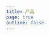 ```yaml
---
title: 产品
page: true
outline: false
---
```


<script setup>
import AllProducts from '../../AllProducts.vue'
</script>

<AllProducts category="蝶阀,控制阀" />
